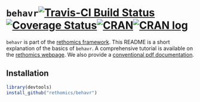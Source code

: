 


# `behavr`[![Travis-CI Build Status](https://travis-ci.org/rethomics/behavr.svg?branch=master)](https://travis-ci.org/rethomics/behavr)[![Coverage Status](https://img.shields.io/codecov/c/github/rethomics/behavr/master.svg)](https://codecov.io/github/rethomics/behavr?branch=master)[![CRAN](http://www.r-pkg.org/badges/version/behavr)](https://cran.r-project.org/package=behavr)[![CRAN log](https://cranlogs.r-pkg.org/badges/behavr)](https://www.rdocumentation.org/packages/behavr)

`behavr` is part of the [rethomics framework](https://rethomics.github.io/).
This README is a short explanation of the basics of `behavr`.
A comprehensive tutorial is available on the [rethomics webpage](https://rethomics.github.io/behavr.html).
We also provide a [conventional pdf documentation](https://github.com/rethomics/behavr/raw/master/behavr.pdf).


## Installation

```r
library(devtools)
install_github("rethomics/behavr")
```
